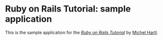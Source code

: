 # Ruby on Rails Tutorial: sample application

This is the sample application for the [*Ruby on Rails Tutorial*](htt://railstutorial.org) by [Michel Hartl](http://michelhartl.com/).
